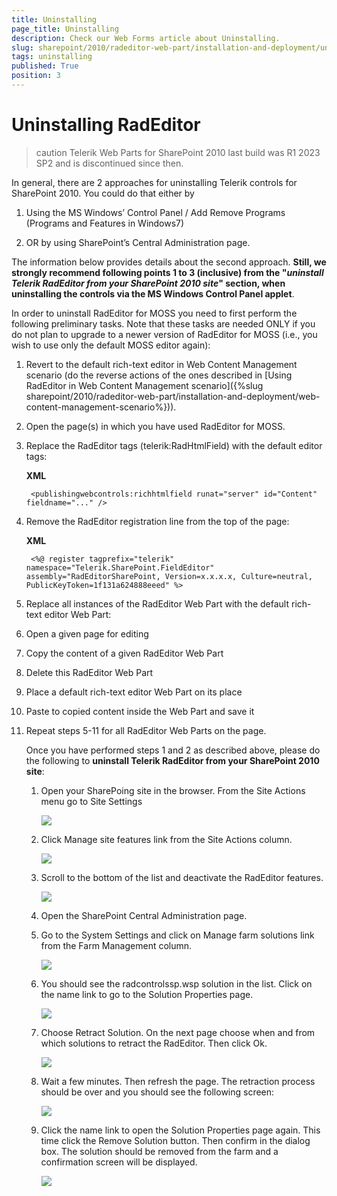 ```yaml
---
title: Uninstalling
page_title: Uninstalling
description: Check our Web Forms article about Uninstalling.
slug: sharepoint/2010/radeditor-web-part/installation-and-deployment/uninstalling
tags: uninstalling
published: True
position: 3
---
```


# Uninstalling RadEditor

>caution Telerik Web Parts for SharePoint 2010 last build was R1 2023 SP2 and is discontinued since then.

In general, there are 2 approaches for uninstalling Telerik controls for SharePoint 2010. You could do that either by

1. Using the MS Windows’ Control Panel / Add Remove Programs (Programs and Features in Windows7)

1. OR by using SharePoint’s Central Administration page.

The information below provides details about the second approach. **Still, we strongly recommend following points 1 to 3 (inclusive) from the "*uninstall Telerik RadEditor from your SharePoint 2010 site*" section, when uninstalling the controls via the MS Windows Control Panel applet**.

In order to uninstall RadEditor for MOSS you need to first perform the following preliminary tasks. Note that these tasks are needed ONLY if you do not plan to upgrade to a newer version of RadEditor for MOSS (i.e., you wish to use only the default MOSS editor again):

1. Revert to the default rich-text editor in Web Content Management scenario (do the reverse actions of the ones described in [Using RadEditor in Web Content Management scenario]({%slug sharepoint/2010/radeditor-web-part/installation-and-deployment/web-content-management-scenario%})).

1. Open the page(s) in which you have used RadEditor for MOSS.

1. Replace the RadEditor tags (telerik:RadHtmlField) with the default editor tags:

	**XML**

		<publishingwebcontrols:richhtmlfield runat="server" id="Content" fieldname="..." />


1. Remove the RadEditor registration line from the top of the page:

	**XML**

		<%@ register tagprefix="telerik" namespace="Telerik.SharePoint.FieldEditor" assembly="RadEditorSharePoint, Version=x.x.x.x, Culture=neutral, PublicKeyToken=1f131a624888eeed" %>


1. Replace all instances of the RadEditor Web Part with the default rich-text editor Web Part:

1. Open a given page for editing

1. Copy the content of a given RadEditor Web Part

1. Delete this RadEditor Web Part

1. Place a default rich-text editor Web Part on its place

1. Paste to copied content inside the Web Part and save it

1. Repeat steps 5-11 for all RadEditor Web Parts on the page.
	
	Once you have performed steps 1 and 2 as described above, please do the following to **uninstall Telerik RadEditor from your SharePoint 2010 site**:

	1. Open your SharePoing site in the browser. From the Site Actions menu go to Site Settings
	
		![](images/pic1_thumb.png)
	
	1. Click Manage site features link from the Site Actions column.
	
		![](images/pic2_thumb.png)
	
	1. Scroll to the bottom of the list and deactivate the RadEditor features.
	
		![](images/Pic3_thumb.png)
	
	1. Open the SharePoint Central Administration page.
	
	1. Go to the System Settings and click on Manage farm solutions link from the Farm Management column.
	
		![](images/Pic5_thumb.png)
	
	1. You should see the radcontrolssp.wsp solution in the list. Click on the name link to go to the Solution Properties page.
	
		![](images/Pic6_thumb.png)
	
	1. Choose Retract Solution. On the next page choose when and from which solutions to retract the RadEditor. Then click Ok.
	
		![](images/Pic7_thumb.png)
	
	1. Wait a few minutes. Then refresh the page. The retraction process should be over and you should see the following screen:
	
		![](images/pic8_thumb.png)
	
	1. Click the name link to open the Solution Properties page again. This time click the Remove Solution button. Then confirm in the dialog box. The solution should be removed from the farm and a confirmation screen will be displayed.
	
		![](images/Pic9_thumb.png)
